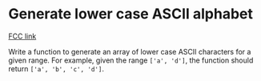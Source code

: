 # Generate lower case ASCII alphabet

[FCC link](https://www.freecodecamp.org/learn/coding-interview-prep/rosetta-code/generate-lower-case-ascii-alphabet)

Write a function to generate an array of lower case ASCII characters for a given
range. For example, given the range `['a', 'd']`, the function should return
`['a', 'b', 'c', 'd']`.
